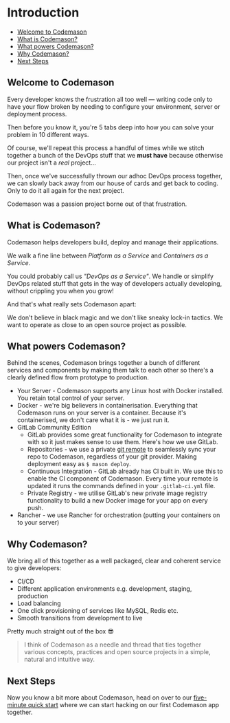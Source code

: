 
# Introduction

- [Welcome to Codemason](#welcome-to-codemason)
- [What is Codemason?](#what-is-codemason)
- [What powers Codemason?](#what-powers-codemason)
- [Why Codemason?](#why-codemason)
- [Next Steps](#next-steps)

<a name="welcome-to-codemason"></a>
## Welcome to Codemason
Every developer knows the frustration all too well — writing code only to have your flow broken by needing to configure your environment, server or deployment process.

Then before you know it, you're 5 tabs deep into how you can solve your problem in 10 different ways.

Of course, we'll repeat this process a handful of times while we stitch together a bunch of the DevOps stuff that we **must have** because otherwise our project isn't a *real* project...

Then, once we've successfully thrown our adhoc DevOps process together, we can slowly back away from our house of cards and get back to coding. Only to do it all again for the next project.

Codemason was a passion project borne out of that frustration.

<a name="what-is-codemason"></a>
## What is Codemason?
Codemason helps developers build, deploy and manage their applications.

We walk a fine line between *Platform as a Service* and *Containers as a Service*.

You could probably call us *"DevOps as a Service"*. We handle or simplify DevOps related stuff that gets in the way of developers actually developing, without crippling you when you grow!

And that's what really sets Codemason apart:

We don't believe in black magic and we don't like sneaky lock-in tactics. We want to operate as close to an open source project as possible.

<a name="what-powers-codemason"></a>
## What powers Codemason?
Behind the scenes, Codemason brings together a bunch of different services and components by making them talk to each other so there's a clearly defined flow from prototype to production.

- Your Server - Codemason supports any Linux host with Docker installed. You retain total control of your server.
- Docker - we're big believers in containerisation. Everything that Codemason runs on your server is a container. Because it's containerised, we don't care what it is - we just run it.
- GitLab Community Edition
    - GitLab provides some great functionality for Codemason to integrate with so it just makes sense to use them. Here's how we use GitLab.
    - Repositories - we use a private [git remote](https://git-scm.com/docs/git-remote) to seamlessly sync your repo to Codemason, regardless of your git provider. Making deployment easy as `$ mason deploy`.
    - Continuous Integration - GitLab already has CI built in. We use this to enable the CI component of Codemason. Every time your remote is updated it runs the commands defined in your `.gitlab-ci.yml` file.
    - Private Registry - we utilise GitLab's new private image registry functionality to build a new Docker image for your app on every push.
- Rancher - we use Rancher for orchestration (putting your containers on to your server)

<a name="why-codemason"></a>
## Why Codemason?
We bring all of this together as a well packaged, clear and coherent service to give developers:
- CI/CD
- Different application environments e.g. development, staging, production
- Load balancing
- One click provisioning of services like MySQL, Redis etc.
- Smooth transitions from development to live

Pretty much straight out of the box 😎

> I think of Codemason as a needle and thread that ties together various concepts, practices and open source projects in a simple, natural and intuitive way.

<a name="next-steps"></a>
## Next Steps
Now you know a bit more about Codemason, head on over to our [five-minute quick start](/docs/{{version}}/quickstart) where we can start hacking on our first Codemason app together.